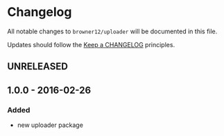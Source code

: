 # Changelog

All notable changes to `browner12/uploader` will be documented in this file.

Updates should follow the [Keep a CHANGELOG](http://keepachangelog.com/) principles.

## UNRELEASED

## 1.0.0 - 2016-02-26

### Added
- new uploader package

[unreleased]: https://github.com/browner12/uploader/compare/v1.0.0...HEAD
